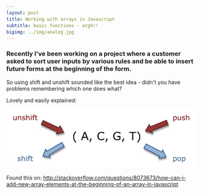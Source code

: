 ```yaml
---
layout: post
title: Working with arrays in Javascript
subtitle: basic functions - argh!!
bigimg: ../img/analog.jpg
---
```


### Recently I've been working on a project where a customer asked to sort user inputs by various rules and be able to insert future forms at the beginning of the form.

So using shift and unshift sounded like the best idea - didn't you have problems remembering which one does what?

Lovely and easily explained:

![Array Functions](../img/1pQk8.jpg)

Found this on: http://stackoverflow.com/questions/8073673/how-can-i-add-new-array-elements-at-the-beginning-of-an-array-in-javascript
